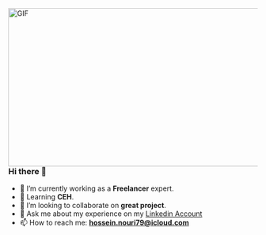 <img align="right" alt="GIF" src="https://github.com/sparshrestha/sparshrestha/blob/main/code.gif?raw=true" width="512" height="320" />

### Hi there 👋

- 🔭 I’m currently working as a **Freelancer** expert.
- 🌱 Learning **CEH**.
- 👯 I’m looking to collaborate on **great project**.
- 💬 Ask me about my experience on my [Linkedin Account](https://www.linkedin.com/itshosyn)
- 📫 How to reach me: **hossein.nouri79@icloud.com**
